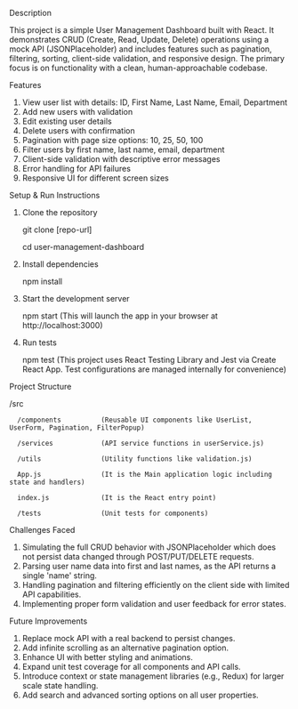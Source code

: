 Description

This project is a simple User Management Dashboard built with React. It demonstrates CRUD (Create, Read, Update, Delete) operations using a mock API (JSONPlaceholder) and includes features such as pagination, filtering, sorting, client-side validation, and responsive design. The primary focus is on functionality with a clean, human-approachable codebase.

Features
1. View user list with details: ID, First Name, Last Name, Email, Department
2. Add new users with validation
3. Edit existing user details
4. Delete users with confirmation
5. Pagination with page size options: 10, 25, 50, 100
6. Filter users by first name, last name, email, department
7. Client-side validation with descriptive error messages
8. Error handling for API failures
9. Responsive UI for different screen sizes

Setup & Run Instructions

1. Clone the repository

    git clone [repo-url]

    cd user-management-dashboard

2. Install dependencies

    npm install

3. Start the development server

    npm start (This will launch the app in your browser at http://localhost:3000)

4. Run tests

    npm test  (This project uses React Testing Library and Jest via Create React App. Test configurations are managed internally for convenience)

Project Structure

/src

      /components          (Reusable UI components like UserList, UserForm, Pagination, FilterPopup)

      /services            (API service functions in userService.js)

      /utils               (Utility functions like validation.js)

      App.js               (It is the Main application logic including state and handlers)

      index.js             (It is the React entry point)

      /tests               (Unit tests for components)


Challenges Faced

1. Simulating the full CRUD behavior with JSONPlaceholder which does not persist data changed through POST/PUT/DELETE requests.
2. Parsing user name data into first and last names, as the API returns a single 'name' string.
3. Handling pagination and filtering efficiently on the client side with limited API capabilities.
4. Implementing proper form validation and user feedback for error states.

Future Improvements

1. Replace mock API with a real backend to persist changes.
2. Add infinite scrolling as an alternative pagination option.
3. Enhance UI with better styling and animations.
4. Expand unit test coverage for all components and API calls.
5. Introduce context or state management libraries (e.g., Redux) for larger scale state handling.
6. Add search and advanced sorting options on all user properties.
